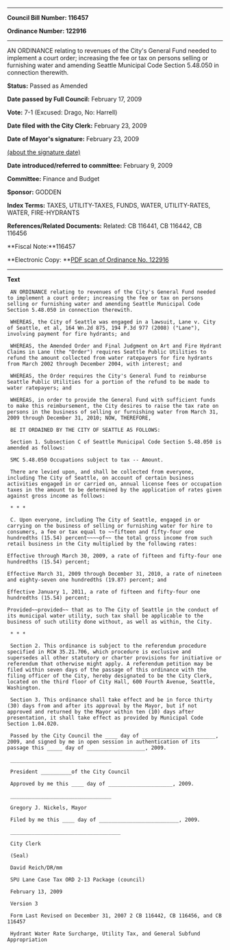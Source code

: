 

********

**Council Bill Number: 116457**
   
**Ordinance Number: 122916**
********

 AN ORDINANCE relating to revenues of the City's General Fund needed to implement a court order; increasing the fee or tax on persons selling or furnishing water and amending Seattle Municipal Code Section 5.48.050 in connection therewith.

**Status:** Passed as Amended
   
**Date passed by Full Council:** February 17, 2009
   
**Vote:** 7-1 (Excused: Drago, No: Harrell)
   
**Date filed with the City Clerk:** February 23, 2009
   
**Date of Mayor's signature:** February 23, 2009
   
[(about the signature date)](/~public/approvaldate.htm)
   
   
   
**Date introduced/referred to committee:** February 9, 2009
   
**Committee:** Finance and Budget
   
**Sponsor:** GODDEN
   
   
**Index Terms:** TAXES, UTILITY-TAXES, FUNDS, WATER, UTILITY-RATES, WATER, FIRE-HYDRANTS

**References/Related Documents:** Related: CB 116441, CB 116442, CB 116456

**Fiscal Note:**116457

**Electronic Copy: **[PDF scan of Ordinance No. 122916](/~archives/Ordinances/Ord_122916.pdf)

********

**Text**
   
```
 AN ORDINANCE relating to revenues of the City's General Fund needed to implement a court order; increasing the fee or tax on persons selling or furnishing water and amending Seattle Municipal Code Section 5.48.050 in connection therewith.

 WHEREAS, the City of Seattle was engaged in a lawsuit, Lane v. City of Seattle, et al, 164 Wn.2d 875, 194 P.3d 977 (2008) ("Lane"), involving payment for fire hydrants; and

 WHEREAS, the Amended Order and Final Judgment on Art and Fire Hydrant Claims in Lane (the "Order") requires Seattle Public Utilities to refund the amount collected from water ratepayers for fire hydrants from March 2002 through December 2004, with interest; and

 WHEREAS, the Order requires the City's General Fund to reimburse Seattle Public Utilities for a portion of the refund to be made to water ratepayers; and

 WHEREAS, in order to provide the General Fund with sufficient funds to make this reimbursement, the City desires to raise the tax rate on persons in the business of selling or furnishing water from March 31, 2009 through December 31, 2010; NOW, THEREFORE,

 BE IT ORDAINED BY THE CITY OF SEATTLE AS FOLLOWS:

 Section 1. Subsection C of Seattle Municipal Code Section 5.48.050 is amended as follows:

 SMC 5.48.050 Occupations subject to tax -- Amount.

 There are levied upon, and shall be collected from everyone, including The City of Seattle, on account of certain business activities engaged in or carried on, annual license fees or occupation taxes in the amount to be determined by the application of rates given against gross income as follows:

 * * *

 C. Upon everyone, including The City of Seattle, engaged in or carrying on the business of selling or furnishing water for hire to consumers, a fee or tax equal to ~~fifteen and fifty-four one hundredths (15.54) percent~~~~of~~ the total gross income from such retail business in the City multiplied by the following rates:

Effective through March 30, 2009, a rate of fifteen and fifty-four one hundredths (15.54) percent;

Effective March 31, 2009 through December 31, 2010, a rate of nineteen and eighty-seven one hundredths (19.87) percent; and

Effective January 1, 2011, a rate of fifteen and fifty-four one hundredths (15.54) percent;

Provided~~provided~~ that as to The City of Seattle in the conduct of its municipal water utility, such tax shall be applicable to the business of such utility done without, as well as within, the City.

 * * *

 Section 2. This ordinance is subject to the referendum procedure specified in RCW 35.21.706, which procedure is exclusive and supersedes all other statutory or charter provisions for initiative or referendum that otherwise might apply. A referendum petition may be filed within seven days of the passage of this ordinance with the filing officer of the City, hereby designated to be the City Clerk, located on the third floor of City Hall, 600 Fourth Avenue, Seattle, Washington.

 Section 3. This ordinance shall take effect and be in force thirty (30) days from and after its approval by the Mayor, but if not approved and returned by the Mayor within ten (10) days after presentation, it shall take effect as provided by Municipal Code Section 1.04.020.

 Passed by the City Council the ____ day of ________________________, 2009, and signed by me in open session in authentication of its passage this _____ day of ___________________, 2009.

 _________________________________

 President __________of the City Council

 Approved by me this ____ day of _____________________, 2009.

 _________________________________

 Gregory J. Nickels, Mayor

 Filed by me this ____ day of __________________________, 2009.

 ____________________________________

 City Clerk

 (Seal)

 David Reich/DR/mm

 SPU Lane Case Tax ORD 2-13 Package (council)

 February 13, 2009

 Version 3

 Form Last Revised on December 31, 2007 2 CB 116442, CB 116456, and CB 116457

 Hydrant Water Rate Surcharge, Utility Tax, and General Subfund Appropriation

```
